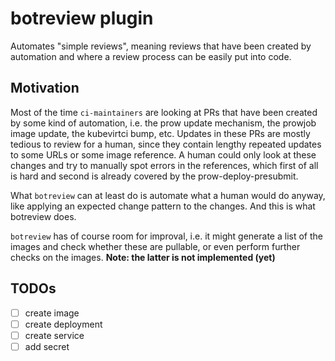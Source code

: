 botreview plugin
================

Automates "simple reviews", meaning reviews that have been created by automation and where a review process can be easily put into code.

Motivation
----------
Most of the time `ci-maintainers` are looking at PRs that have been created by some kind of automation, i.e. the prow update mechanism, the prowjob image update, the kubevirtci bump, etc.
Updates in these PRs are mostly tedious to review for a human, since they contain lengthy repeated updates to some URLs or some image reference. A human could only look at these changes and try to manually spot errors in the references, which first of all is hard and second is already covered by the prow-deploy-presubmit.

What `botreview` can at least do is automate what a human would do anyway, like applying an expected change pattern to the changes. And this is what botreview does.

`botreview` has of course room for improval, i.e. it might generate a list of the images and check whether these are pullable, or even perform further checks on the images. **Note: the latter is not implemented (yet)**

TODOs
-----

* [ ] create image 
* [ ] create deployment
* [ ] create service
* [ ] add secret
